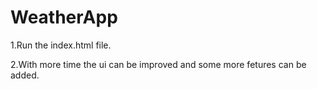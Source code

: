 # WeatherApp
1.Run the index.html file. 

2.With more time the ui can be improved and some more fetures can be added.
